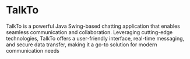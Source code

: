 # TalkTo
 TalkTo is a powerful Java Swing-based chatting application that enables seamless  communication and collaboration. Leveraging cutting-edge technologies, TalkTo  offers a user-friendly interface, real-time messaging, and secure data transfer,  making it a go-to solution for modern communication needs
